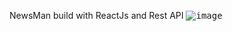  NewsMan build with ReactJs and Rest API
<kbd>
![image](https://user-images.githubusercontent.com/69392627/201514920-cb05a233-bb76-4568-9108-a629b8556eea.png)
</kbd>
